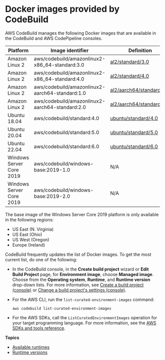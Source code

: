 # Docker images provided by CodeBuild<a name="build-env-ref-available"></a>

AWS CodeBuild manages the following Docker images that are available in the CodeBuild and AWS CodePipeline consoles\.


| Platform | Image identifier | Definition | 
| --- | --- | --- | 
| Amazon Linux 2 | aws/codebuild/amazonlinux2\-x86\_64\-standard:3\.0 | [al2/standard/3\.0](https://github.com/aws/aws-codebuild-docker-images/tree/master/al2/x86_64/standard/3.0) | 
| Amazon Linux 2 | aws/codebuild/amazonlinux2\-x86\_64\-standard:4\.0 | [al2/standard/4\.0](https://github.com/aws/aws-codebuild-docker-images/tree/master/al2/x86_64/standard/4.0) | 
| Amazon Linux 2 | aws/codebuild/amazonlinux2\-aarch64\-standard:1\.0 | [al2/aarch64/standard/1\.0](https://github.com/aws/aws-codebuild-docker-images/tree/master/al2/aarch64/standard/1.0) | 
| Amazon Linux 2 | aws/codebuild/amazonlinux2\-aarch64\-standard:2\.0 | [al2/aarch64/standard/2\.0](https://github.com/aws/aws-codebuild-docker-images/tree/master/al2/aarch64/standard/2.0) | 
| Ubuntu 18\.04 | aws/codebuild/standard:4\.0 | [ubuntu/standard/4\.0](https://github.com/aws/aws-codebuild-docker-images/tree/master/ubuntu/standard/4.0) | 
| Ubuntu 20\.04 | aws/codebuild/standard:5\.0 | [ubuntu/standard/5\.0](https://github.com/aws/aws-codebuild-docker-images/tree/master/ubuntu/standard/5.0) | 
| Ubuntu 22\.04 | aws/codebuild/standard:6\.0 | [ubuntu/standard/6\.0](https://github.com/aws/aws-codebuild-docker-images/tree/master/ubuntu/standard/6.0) | 
| Windows Server Core 2019 | aws/codebuild/windows\-base:2019\-1\.0 | N/A | 
| Windows Server Core 2019 | aws/codebuild/windows\-base:2019\-2\.0 | N/A | 

The base image of the Windows Server Core 2019 platform is only available in the following regions:
+ US East \(N\. Virginia\)
+ US East \(Ohio\)
+ US West \(Oregon\)
+ Europe \(Ireland\)

CodeBuild frequently updates the list of Docker images\. To get the most current list, do one of the following:
+ In the CodeBuild console, in the **Create build project** wizard or **Edit Build Project** page, for **Environment image**, choose **Managed image**\. Choose from the **Operating system**, **Runtime**, and **Runtime version** drop\-down lists\. For more information, see [Create a build project \(console\)](create-project-console.md) or [Change a build project's settings \(console\)](change-project-console.md)\.
+ For the AWS CLI, run the `list-curated-environment-images` command:

  ```
  aws codebuild list-curated-environment-images
  ```
+ For the AWS SDKs, call the `ListCuratedEnvironmentImages` operation for your target programming language\. For more information, see the [AWS SDKs and tools reference](sdk-ref.md)\.

**Topics**
+ [Available runtimes](available-runtimes.md)
+ [Runtime versions](runtime-versions.md)